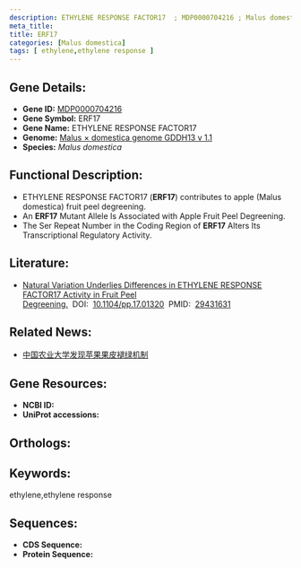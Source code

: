 ```yaml
---
description: ETHYLENE RESPONSE FACTOR17  ; MDP0000704216 ; Malus domestica
meta_title:
title: ERF17
categories: [Malus domestica]
tags: [ ethylene,ethylene response ]
---
```


## Gene Details:
- **Gene ID:**	[MDP0000704216]()
- **Gene Symbol:** ERF17
- **Gene Name:** ETHYLENE RESPONSE FACTOR17 
- **Genome:** [Malus × domestica genome GDDH13 v 1.1]()
- **Species:** *Malus domestica*

## Functional Description:
   - ETHYLENE RESPONSE FACTOR17 (**ERF17**) contributes to apple (Malus domestica) fruit peel degreening.
   - An **ERF17** Mutant Allele Is Associated with Apple Fruit Peel Degreening.
   - The Ser Repeat Number in the Coding Region of **ERF17** Alters Its Transcriptional Regulatory Activity.

## Literature:
   - [Natural Variation Underlies Differences in ETHYLENE RESPONSE FACTOR17 Activity in Fruit Peel Degreening.]( https://academic.oup.com/plphys/article/176/3/2292/6117201?login=true)&nbsp;&nbsp;DOI:&nbsp;&nbsp;[10.1104/pp.17.01320](https://academic.oup.com/plphys/article/176/3/2292/6117201?login=true)&nbsp;&nbsp;PMID:&nbsp;&nbsp;[29431631](https://pubmed.ncbi.nlm.nih.gov/29431631/)

## Related News:
   - [中国农业大学发现苹果果皮褪绿机制](https://mp.weixin.qq.com/s?__biz=MzIyOTY2NDYyNQ==&mid=2247487958&idx=1&sn=361ab63f888baec9032ade7cc18cc2a2&chksm=e8be63c8dfc9eade6375719e422948074e0b14add2a04299f9a6380a2a656981fbb8a54f1431&scene=27#wechat_redirect)

## Gene Resources:
- **NCBI ID:** [](https://www.ncbi.nlm.nih.gov/gene/?term=)
- **UniProt accessions:** [](https://www.uniprot.org/uniprotkb//entry)

## Orthologs:

## Keywords:
ethylene,ethylene response

## Sequences:
- **CDS Sequence:**
- **Protein Sequence:**

